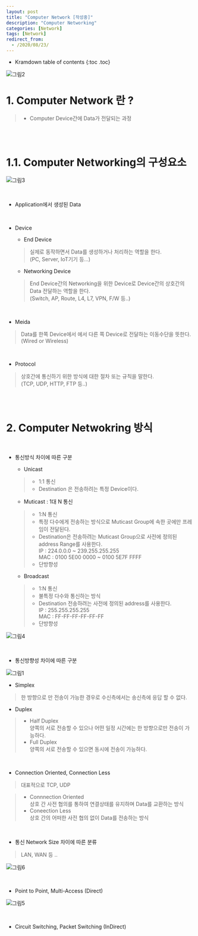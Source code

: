 ```yaml
---
layout: post
title: "Computer Network [작성중]"
description: "Computer Networking"
categories: [Network]
tags: [Network]
redirect_from:
  - /2020/08/23/
---
```


* Kramdown table of contents
{:toc .toc}

![그림2](https://user-images.githubusercontent.com/69279022/91508937-d7a84100-e913-11ea-846b-94b6d71f66d5.jpg)

# 1. Computer Network 란 ?
> - Computer Device간에 Data가 전달되는 과정

<br><br>

# 1.1. Computer Networking의 구성요소
>
![그림3](https://user-images.githubusercontent.com/69279022/91504039-f81dce80-e906-11ea-8200-05e12d94e360.png)

<br>

- Application에서 생성된 Data

<br>

- Device
  - End Device
  
  > 실제로 동작하면서 Data를 생성하거나 처리하는 역할을 한다.   
  > (PC, Server, IoT기기 등...)

  - Networking Device
  
  > End Device간의 Networking을 위한 Device로 Device간의 상호간의 Data 전달하는 역할을 한다.   
  > (Switch, AP, Route, L4, L7, VPN, F/W 등..)


<br>

- Meida 

> Data를 한쪽 Device에서 에서 다른 쪽 Device로 전달하는 이동수단을 뜻한다.   
> (Wired or Wireless)

<br>

- Protocol

> 상호간에 통신하기 위한 방식에 대한 절차 또는 규칙을 말한다.  
> (TCP, UDP, HTTP, FTP 등..)

<br><br>

# 2. Computer Netwokring 방식

<br>



 


- 통신방식 차이에 따른 구분

  - Unicast
  
  > - 1:1 통신
  > - Destination 은 전송하려는 특정 Device이다.
  
  - Muticast : 1대 N 통신
  
  > - 1:N 통신
  > - 특정 다수에게 전송하는 방식으로 Muticast Group에 속한 곳에만 프레임이 전달된다.
  > - Destination은 전송하려는 Muticast Group으로 사전에 정의된 address Range를 사용한다.   
      IP : 224.0.0.0 ~ 239.255.255.255   
      MAC : 0100 5E00 0000 ~ 0100 5E7F FFFF
  > - 단방향성

  - Broadcast
  
  > - 1:N 통신
  > - 불특정 다수와 통신하는 방식
  > - Destination 전송하려는 사전에 정의된 address를 사용한다.   
  >   IP : 255.255.255.255   
  >   MAC : FF-FF-FF-FF-FF-FF
  > - 단방향성

>
![그림4](https://user-images.githubusercontent.com/69279022/91506338-d889a480-e90c-11ea-8a2e-116b8f3a6a23.png)


  <br>

- 통신방향성 차이에 따른 구분

>
![그림1](https://user-images.githubusercontent.com/69279022/91502344-ca368b00-e902-11ea-81ec-9f7d40b61cfc.png)

  - Simplex
  
  > 한 방향으로 만 전송이 가능한 경우로 수신측에서는 송신측에 응답 할 수 없다.

  - Duplex

  > - Half Duplex   
  >   양쪽의 서로 전송할 수 있으나 어떤 일정 시간에는 한 방향으로만 전송이 가능하다.   
  > - Full Duplex   
  >   양쪽의 서로 전송할 수 있으면 동시에 전송이 가능하다.

<br>


- Connection Oriented, Connection Less
> 대표적으로 TCP, UDP

> - Connnection Oriented   
>   상호 간 사전 협의를 통하여 연결상태를 유지하며 Data를 교환하는 방식   
> - Coneection Less   
>   상호 간의 어떠한 사전 협의 없이 Data를 전송하는 방식

<br>

- 통신 Network Size 차이에 따른 분류
> LAN, WAN 등 ..

>
![그림6](https://user-images.githubusercontent.com/69279022/91510593-83539000-e918-11ea-90c1-cad31345bb67.png)

<br>


- Point to Point, Multi-Access (Direct)

>
![그림5](https://user-images.githubusercontent.com/69279022/91510180-476bfb00-e917-11ea-9d05-67832b141650.png)

<br>

- Circuit Switching, Packet Switching (InDirect)